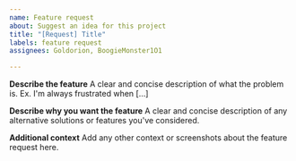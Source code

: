 ```yaml
---
name: Feature request
about: Suggest an idea for this project
title: "[Request] Title"
labels: feature request
assignees: Goldorion, BoogieMonster1O1

---
```


**Describe the feature**
A clear and concise description of what the problem is. Ex. I'm always frustrated when [...]

**Describe why you want the feature**
A clear and concise description of any alternative solutions or features you've considered.

**Additional context**
Add any other context or screenshots about the feature request here.
